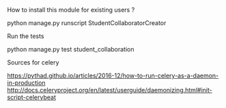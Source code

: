 How to install this module for existing users ?

python manage.py runscript StudentCollaboratorCreator

Run the tests

python manage.py test student_collaboration

Sources for celery

https://pythad.github.io/articles/2016-12/how-to-run-celery-as-a-daemon-in-production
http://docs.celeryproject.org/en/latest/userguide/daemonizing.html#init-script-celerybeat
